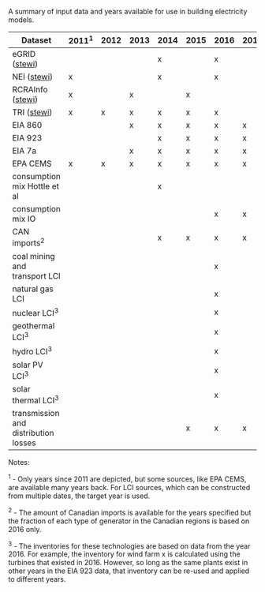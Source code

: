 
A summary of input data and years available for use in building electricity models.

|Dataset|2011<sup>1</sup>|2012|2013|2014|2015|2016|2017|2018|
|---|---|---|---|---|---|---|---|---|
|eGRID ([stewi](https://github.com/USEPA/standardizedinventories#usepa-inventories-covered-by-data-reporting-year-current-version))|  | | | x | | x| | |
|NEI ([stewi](https://github.com/USEPA/standardizedinventories#usepa-inventories-covered-by-data-reporting-year-current-version))| x | | | x | | x| | |
|RCRAInfo ([stewi](https://github.com/USEPA/standardizedinventories#usepa-inventories-covered-by-data-reporting-year-current-version))| x | |x| |x | | | |
|TRI ([stewi](https://github.com/USEPA/standardizedinventories#usepa-inventories-covered-by-data-reporting-year-current-version))| x |x |x | x |x | x |  | |
|EIA 860| | |x |x |x |x |x |x |
|EIA 923| | | |x |x |x |x |x |
|EIA 7a| | |x |x |x |x |x | |
|EPA CEMS |x |x |x |x |x |x |x |x |
|consumption mix Hottle et al| | | |x | | | | |
|consumption mix IO| | | | | |x |x |x |
|CAN imports<sup>2</sup>| | | |x |x |x |x |x |
|coal mining and transport LCI| | | | | |x | | |
|natural gas LCI| | | | | | x| | |
|nuclear LCI<sup>3</sup>| | | | | |x | | |
|geothermal LCI<sup>3</sup>| | | | | |x | | |
|hydro LCI<sup>3</sup>| | | | | |x | | |
|solar PV LCI<sup>3</sup>| | | | | |x | | |
|solar thermal LCI<sup>3</sup>| | | | | |x | | |
|transmission and distribution losses| | | | |x |x |x |x |

Notes: 

<sup>1</sup> - Only years since 2011 are depicted, but some sources, like EPA CEMS, are available many years back.
 For LCI sources, which can be constructed from multiple dates, the target year is used.

 <sup>2</sup> - The amount of Canadian imports is available for the years specified
 but the fraction of each type of generator in the Canadian regions is based on
 2016 only.

 <sup>3</sup> - The inventories for these technologies are based on data from the year
 2016. For example, the inventory for wind farm x is calculated using the turbines
 that existed in 2016. However, so long as the same plants exist in other years
 in the EIA 923 data, that inventory can be re-used and applied to different years.


